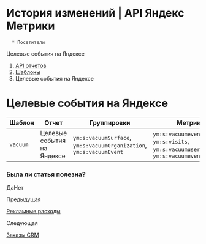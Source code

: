 # История изменений | API Яндекс Метрики

      * Посетители
Целевые события на Яндексе

  1. [API отчетов](../index.md)
  2. [Шаблоны](../presets.md)
  3. Целевые события на Яндексе

# Целевые события на Яндексе

**Шаблон** |  **Отчет** |  **Группировки** |  **Метрики**  
---|---|---|---  
`vacuum` |  Целевые события на Яндексе |  `ym:s:vacuumSurface`, `ym:s:vacuumOrganization`, `ym:s:vacuumEvent` |  `ym:s:vacuumevents`, `ym:s:visits`, `ym:s:vacuumusers`, `ym:s:vacuumeventsPerUser`  
  
### Была ли статья полезна?

ДаНет

Предыдущая

[Рекламные расходы](preset_expenses.md)

Следующая

[Заказы CRM](preset_cdp_orders.md)